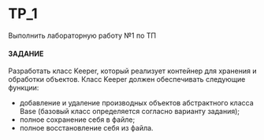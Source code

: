 # TP_1
Выполнить лабораторную работу №1 по ТП
#### ЗАДАНИЕ
Разработать класс Keeper, который реализует контейнер для хранения и обработки объектов. Класс Keeper должен обеспечивать следующие функции:
- добавление и удаление производных объектов абстрактного класса Base (базовый класс определяется согласно варианту задания);
- полное сохранение себя в файле;
- полное восстановление себя из файла.
